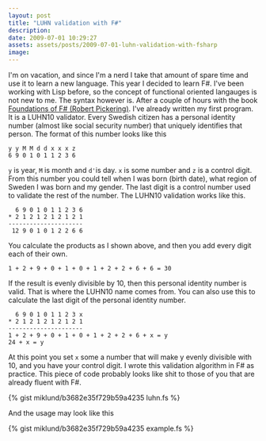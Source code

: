 ```yaml
---
layout: post
title: "LUHN validation with F#"
description:
date: 2009-07-01 10:29:27
assets: assets/posts/2009-07-01-luhn-validation-with-fsharp
image: 
---
```


I'm on vacation, and since I'm a nerd I take that amount of spare time and use it to learn a new language. This year I decided to learn F#. I've been working with Lisp before, so the concept of functional oriented langauges is not new to me. The syntax however is.  After a couple of hours with the book [Foundations of F# (Robert Pickering)](http://www.amazon.com/Foundations-F-Experts-Voice-Net/dp/1590597575). I've already written my first program. It is a LUHN10 validator.  Every Swedish citizen has a personal identity number (almost like social security number) that uniquely identifies that person. The format of this number looks like this

```
y y M M d d x x x z
6 9 0 1 0 1 1 2 3 6
```

`y` is year, `M` is month and `d'`is day. `x` is some number and `z` is a control digit. From this number you could tell when I was born (birth date), what region of Sweden I was born and my gender. The last digit is a control number used to validate the rest of the number. The LUHN10 validation works like this.

```
  6 9 0 1 0 1 1 2 3 6
* 2 1 2 1 2 1 2 1 2 1
---------------------
 12 9 0 1 0 1 2 2 6 6
```

You calculate the products as I shown above, and then you add every digit each of their own.

```
1 + 2 + 9 + 0 + 1 + 0 + 1 + 2 + 2 + 6 + 6 = 30
```

If the result is evenly divisible by 10, then this personal identity number is valid. That is where the LUHN10 name comes from. You can also use this to calculate the last digit of the personal identity number.

```
  6 9 0 1 0 1 1 2 3 x
* 2 1 2 1 2 1 2 1 2 1
---------------------
1 + 2 + 9 + 0 + 1 + 0 + 1 + 2 + 2 + 6 + x = y
24 + x = y
```

At this point you set `x` some a number that will make y evenly divisible with 10, and you have your control digit.  I wrote this validation algorithm in F# as practice. This piece of code probably looks like shit to those of you that are already fluent with F#.

{% gist miklund/b3682e35f729b59a4235 luhn.fs %}

And the usage may look like this

{% gist miklund/b3682e35f729b59a4235 example.fs %}
